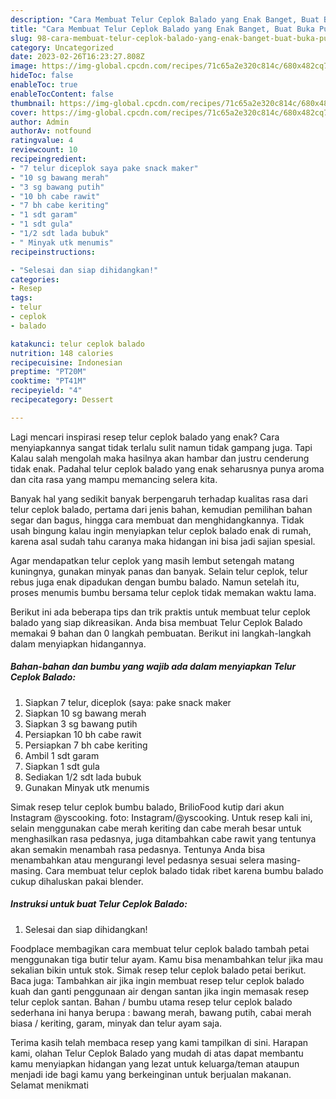```yaml
---
description: "Cara Membuat Telur Ceplok Balado yang Enak Banget, Buat Buka Puasa Lezat Sekali"
title: "Cara Membuat Telur Ceplok Balado yang Enak Banget, Buat Buka Puasa Lezat Sekali"
slug: 98-cara-membuat-telur-ceplok-balado-yang-enak-banget-buat-buka-puasa-lezat-sekali
category: Uncategorized
date: 2023-02-26T16:23:27.808Z
image: https://img-global.cpcdn.com/recipes/71c65a2e320c814c/680x482cq70/telur-ceplok-balado-foto-resep-utama.jpg
hideToc: false
enableToc: true
enableTocContent: false
thumbnail: https://img-global.cpcdn.com/recipes/71c65a2e320c814c/680x482cq70/telur-ceplok-balado-foto-resep-utama.jpg
cover: https://img-global.cpcdn.com/recipes/71c65a2e320c814c/680x482cq70/telur-ceplok-balado-foto-resep-utama.jpg
author: Admin
authorAv: notfound
ratingvalue: 4
reviewcount: 10
recipeingredient:
- "7 telur diceplok saya pake snack maker"
- "10 sg bawang merah"
- "3 sg bawang putih"
- "10 bh cabe rawit"
- "7 bh cabe keriting"
- "1 sdt garam"
- "1 sdt gula"
- "1/2 sdt lada bubuk"
- " Minyak utk menumis"
recipeinstructions:

- "Selesai dan siap dihidangkan!"
categories:
- Resep
tags:
- telur
- ceplok
- balado

katakunci: telur ceplok balado 
nutrition: 148 calories
recipecuisine: Indonesian
preptime: "PT20M"
cooktime: "PT41M"
recipeyield: "4"
recipecategory: Dessert

---
```



Lagi mencari inspirasi resep telur ceplok balado yang enak? Cara menyiapkannya sangat tidak terlalu sulit namun tidak gampang juga. Tapi Kalau salah mengolah maka hasilnya akan hambar dan justru cenderung tidak enak. Padahal telur ceplok balado yang enak seharusnya punya aroma dan cita rasa yang mampu memancing selera kita.


Banyak hal yang sedikit banyak berpengaruh terhadap kualitas rasa dari telur ceplok balado, pertama dari jenis bahan, kemudian pemilihan bahan segar dan bagus, hingga cara membuat dan menghidangkannya. Tidak usah bingung kalau ingin menyiapkan telur ceplok balado enak di rumah, karena asal sudah tahu caranya maka hidangan ini bisa jadi sajian spesial.

Agar mendapatkan telur ceplok yang masih lembut setengah matang kuningnya, gunakan minyak panas dan banyak. Selain telur ceplok, telur rebus juga enak dipadukan dengan bumbu balado. Namun setelah itu, proses menumis bumbu bersama telur ceplok tidak memakan waktu lama.


Berikut ini ada beberapa tips dan trik praktis untuk membuat telur ceplok balado yang siap dikreasikan. Anda bisa membuat Telur Ceplok Balado memakai 9 bahan dan 0 langkah pembuatan. Berikut ini langkah-langkah dalam menyiapkan hidangannya.

<!--inarticleads1-->

##### Bahan-bahan dan bumbu yang wajib ada dalam menyiapkan Telur Ceplok Balado:

1. Siapkan 7 telur, diceplok (saya: pake snack maker
1. Siapkan 10 sg bawang merah
1. Siapkan 3 sg bawang putih
1. Persiapkan 10 bh cabe rawit
1. Persiapkan 7 bh cabe keriting
1. Ambil 1 sdt garam
1. Siapkan 1 sdt gula
1. Sediakan 1/2 sdt lada bubuk
1. Gunakan  Minyak utk menumis


Simak resep telur ceplok bumbu balado, BrilioFood kutip dari akun Instagram @yscooking. foto: Instagram/@yscooking. Untuk resep kali ini, selain menggunakan cabe merah keriting dan cabe merah besar untuk menghasilkan rasa pedasnya, juga ditambahkan cabe rawit yang tentunya akan semakin menambah rasa pedasnya. Tentunya Anda bisa menambahkan atau mengurangi level pedasnya sesuai selera masing-masing. Cara membuat telur ceplok balado tidak ribet karena bumbu balado cukup dihaluskan pakai blender. 

<!--inarticleads2-->

##### Instruksi untuk buat Telur Ceplok Balado:


1. Selesai dan siap dihidangkan!

Foodplace membagikan cara membuat telur ceplok balado tambah petai menggunakan tiga butir telur ayam. Kamu bisa menambahkan telur jika mau sekalian bikin untuk stok. Simak resep telur ceplok balado petai berikut. Baca juga: Tambahkan air jika ingin membuat resep telur ceplok balado kuah dan ganti penggunaan air dengan santan jika ingin memasak resep telur ceplok santan. Bahan / bumbu utama resep telur ceplok balado sederhana ini hanya berupa : bawang merah, bawang putih, cabai merah biasa / keriting, garam, minyak dan telur ayam saja. 

Terima kasih telah membaca resep yang kami tampilkan di sini. Harapan kami, olahan Telur Ceplok Balado yang mudah di atas dapat membantu kamu menyiapkan hidangan yang lezat untuk keluarga/teman ataupun menjadi ide bagi kamu yang berkeinginan untuk berjualan makanan. Selamat menikmati
